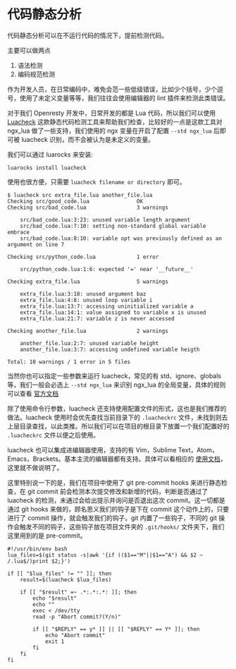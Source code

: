 # 代码静态分析

代码静态分析可以在不运行代码的情况下，提前检测代码。

主要可以做两点
1. 语法检测
2. 编码规范检测

作为开发人员，在日常编码中，难免会范一些低级错误，比如少个括号，少个逗号，使用了未定义变量等等，我们往往会使用编辑器的 lint 插件来检测此类错误。

对于我们 Openresty 开发中，日常开发的都是 Lua 代码，所以我们可以使用 [Luacheck](https://github.com/mpeterv/luacheck) 这款静态代码检测工具来帮助我们检查，比较好的一点是这款工具对 ngx_lua 做了一些支持，我们使用的 ngx 变量在开启了配置 `--std ngx_lua` 后即可被 luacheck 识别，而不会被认为是未定义的变量。

我们可以通过 luarocks 来安装:
```
luarocks install luacheck
```

使用也很方便，只需要 `luacheck filename or directory` 即可。
```
$ luacheck src extra_file.lua another_file.lua
Checking src/good_code.lua               OK
Checking src/bad_code.lua                3 warnings

    src/bad_code.lua:3:23: unused variable length argument
    src/bad_code.lua:7:10: setting non-standard global variable embrace
    src/bad_code.lua:8:10: variable opt was previously defined as an argument on line 7

Checking src/python_code.lua             1 error

    src/python_code.lua:1:6: expected '=' near '__future__'

Checking extra_file.lua                  5 warnings

    extra_file.lua:3:18: unused argument baz
    extra_file.lua:4:8: unused loop variable i
    extra_file.lua:13:7: accessing uninitialized variable a
    extra_file.lua:14:1: value assigned to variable x is unused
    extra_file.lua:21:7: variable z is never accessed

Checking another_file.lua                2 warnings

    another_file.lua:2:7: unused variable height
    another_file.lua:3:7: accessing undefined variable heigth

Total: 10 warnings / 1 error in 5 files
```
当然你也可以指定一些参数来运行 luacheck，常见的有 std、ignore、globals 等，我们一般会必选上 `--std ngx_lua` 来识别 ngx_lua 的全局变量，具体的规则可以查看 [官方文档](http://luacheck.readthedocs.io/en/stable/cli.html#command-line-options)

除了使用命令行参数，luacheck 还支持使用配置文件的形式，这也是我们推荐的做法。luacheck 使用时会优先查找当前目录下的 `.luacheckrc` 文件，未找到则去上层目录查找，以此类推。所以我们可以在项目的根目录下放置一个我们配置好的 `.luacheckrc` 文件以便之后使用。

luacheck 也可以集成进编辑器使用，支持的有 Vim，Sublime Text，Atom，Emacs，Brackets。基本主流的编辑器都有支持。具体可以看相应的 [使用文档](https://github.com/mpeterv/luacheck#editor-support)，这里就不做说明了。

这里特别说一下的是，我们在项目中使用了 git pre-commit hooks 来进行静态检查，在 git commit 前会检测本次提交修改和新增的代码，判断是否通过了 luacheck 的检测，未通过会给出提示并询问是否退出这次 commit。这一切都是通过 git hooks 来做的，顾名思义我们的钩子是下在 commit 这个动作上的，只要进行了 commit 操作，就会触发我们的钩子。git 内置了一些钩子，不同的 git 操作会触发不同的钩子，这些钩子放在项目文件夹的 `.git/hooks/` 文件夹下，我们这里用到的是 pre-commit。
```
#!/usr/bin/env bash
lua_files=$(git status -s|awk '{if (($1=="M"||$1=="A") && $2 ~ /.lua$/)print $2;}')

if [[ "$lua_files" != "" ]]; then
    result=$(luacheck $lua_files)

    if [[ "$result" =~ .*:.*:.*: ]]; then
        echo "$result"
        echo ""
        exec < /dev/tty
        read -p "Abort commit?(Y/n)"

        if [[ "$REPLY" == y* ]] || [[ "$REPLY" == Y* ]]; then
            echo "Abort commit"
            exit 1
        fi
    fi
fi
```
